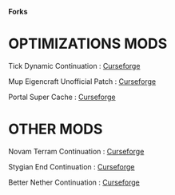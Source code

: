 **Forks**

# **OPTIMIZATIONS MODS**

Tick Dynamic Continuation : [Curseforge](https://legacy.curseforge.com/minecraft/mc-mods/tick-dynamic-continuation)

Mup Eigencraft Unofficial Patch : [Curseforge](https://legacy.curseforge.com/minecraft/mc-mods/mup-eigencraft-unofficial-patch-reupload-with)

Portal Super Cache : [Curseforge](https://legacy.curseforge.com/minecraft/mc-mods/portal-super-cache)

# **OTHER MODS**

Novam Terram Continuation : [Curseforge](https://legacy.curseforge.com/minecraft/mc-mods/novam-terram-continuation/)

Stygian End Continuation : [Curseforge](https://legacy.curseforge.com/minecraft/mc-mods/stygian-end-continuation/)

Better Nether Continuation : [Curseforge](https://legacy.curseforge.com/minecraft/mc-mods/better-nether-continuation)
